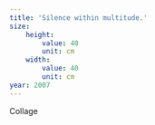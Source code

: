 ```yaml
---
title: 'Silence within multitude.'
size:
    height:
        value: 40
        unit: cm
    width:
        value: 40
        unit: cm
year: 2007
---
```

Collage
